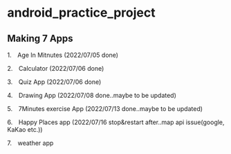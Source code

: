 # android_practice_project
## Making 7 Apps
1. Age In Mitnutes (2022/07/05 done)

2. Calculator (2022/07/06 done)

3. Quiz App (2022/07/06 done)

4. Drawing App (2022/07/08 done..maybe to be updated)

5. 7Minutes exercise App (2022/07/13 done..maybe to be updated)

6. Happy Places app (2022/07/16 stop&restart after..map api issue(google, KaKao etc.))

7. weather app

